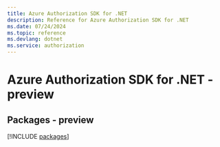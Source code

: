 ```yaml
---
title: Azure Authorization SDK for .NET
description: Reference for Azure Authorization SDK for .NET
ms.date: 07/24/2024
ms.topic: reference
ms.devlang: dotnet
ms.service: authorization
---
```

# Azure Authorization SDK for .NET - preview
## Packages - preview
[!INCLUDE [packages](authorization-index.md)]